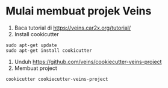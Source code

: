 # Mulai membuat projek Veins

1. Baca tutorial di https://veins.car2x.org/tutorial/
1. Install cookicutter
```
sudo apt-get update
sudo apt-get install cookicutter
```
1. Unduh https://github.com/veins/cookiecutter-veins-project
1. Membuat project
```
cookicutter cookiecutter-veins-project
```
